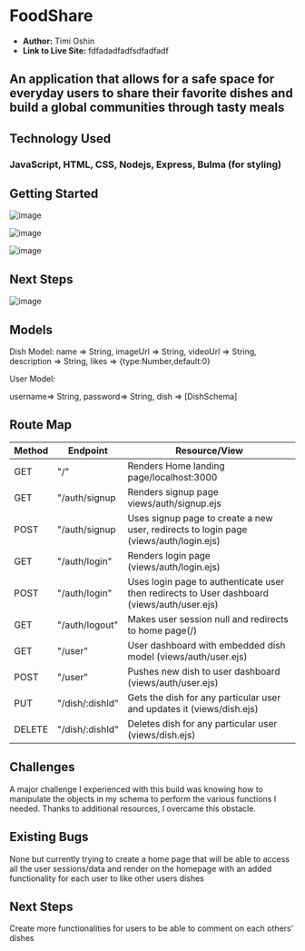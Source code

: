 # FoodShare

- **Author:** Timi Oshin
- **Link to Live Site:** fdfadadfadfsdfadfadf


## An application that allows for a safe space for everyday users to share their favorite dishes and build a global communities through tasty meals 


## Technology Used
### JavaScript, HTML, CSS, Nodejs, Express, Bulma (for styling)

## Getting Started 

![image](https://user-images.githubusercontent.com/72947001/115302375-fcae2600-a127-11eb-872f-29d558278922.png)

![image](https://user-images.githubusercontent.com/72947001/115303651-7e528380-a129-11eb-8770-9f35b8c93ea7.png)

![image](https://user-images.githubusercontent.com/72947001/115303754-a17d3300-a129-11eb-9276-d1c2b5ad01fa.png)

## Next Steps

![image](https://user-images.githubusercontent.com/72947001/115304942-2fa5e900-a12b-11eb-9f56-aa28c0ff7fa2.png)



## Models

Dish Model:
    name => String,
    imageUrl => String,
    videoUrl => String,
    description => String,
    likes => {type:Number,default:0}

User Model: 

   username=>  String,
    password=>  String,
    dish =>  [DishSchema]


## Route Map

| Method | Endpoint | Resource/View |
|--------|----------|---------------|
|GET| "/" | Renders Home landing page/localhost:3000 |
|GET| "/auth/signup | Renders signup page views/auth/signup.ejs|
|POST| "/auth/signup | Uses signup page to create a new user, redirects to login page (views/auth/login.ejs)|
|GET| "/auth/login" | Renders login page (views/auth/login.ejs) |
|POST| "/auth/login" | Uses login page to authenticate user then redirects to User dashboard (views/auth/user.ejs)|
|GET| "/auth/logout" | Makes user session null and redirects to home page(/)|
|GET| "/user" | User dashboard with embedded dish model (views/auth/user.ejs) |
|POST| "/user" | Pushes new dish to user dashboard (views/auth/user.ejs) |
|PUT| "/dish/:dishId" | Gets the dish for any particular user and updates it (views/dish.ejs) |
|DELETE| "/dish/:dishId" | Deletes dish for any particular user (views/dish.ejs) |



## Challenges
A major challenge I experienced with this build was knowing how to manipulate the objects in my schema to perform the various functions I needed. Thanks to additional resources, I overcame this obstacle. 

## Existing Bugs
None but currently trying to create a home page that will be able to access all the user sessions/data and render on the homepage with an added functionality for each user to like other users dishes 

## Next Steps 
Create more functionalities for users to be able to comment on each others' dishes 